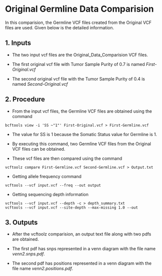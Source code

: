 # Original Germline Data Comparision

In this comparision, the Germline VCF files created from the Original VCF files are used. Given below is the detailed information.

## 1. Inputs

* The two input vcf files are the Original_Data_Comparision VCF files.

* The first original vcf file with Tumor Sample Purity of 0.7 is named *First-Original.vcf*

* The second original vcf file with the Tumor Sample Purity of 0.4 is named *Second-Original.vcf*

## 2. Procedure

* From the input vcf files, the Germline VCF files are obtained using the command

```
bcftools view -i 'SS ~"1"' First-Original.vcf > First-Germline.vcf
```

* The value for SS is 1 because the Somatic Status value for Germline is 1.

* By executing this command, two Germline VCF files from the Original VCF files can be obtained.

* These vcf files are then compared using the command

```
vcftoolz compare First-Germline.vcf Second-Germline.vcf > Output.txt
```

* Getting allele frequency command

```
vcftools --vcf input.vcf --freq --out output
```

* Getting sequencing depth information

```
vcftools --vcf input.vcf --depth -c > depth_summary.txt
vcftools --vcf input.vcf --site-depth --max-missing 1.0 --out
```

## 3. Outputs

* After the vcftoolz comparision, an output text file along with two pdfs are obtained.

* The first pdf has snps represented in a venn diagram with the file name *venn2.snps.pdf*.

* The second pdf has positions represented in a venn diagram with the file name *venn2.positions.pdf*.
